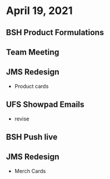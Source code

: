# April 19, 2021

## BSH Product Formulations

## Team Meeting

## JMS Redesign
- Product cards

## UFS Showpad Emails
- revise

## BSH Push live

## JMS Redesign
- Merch Cards